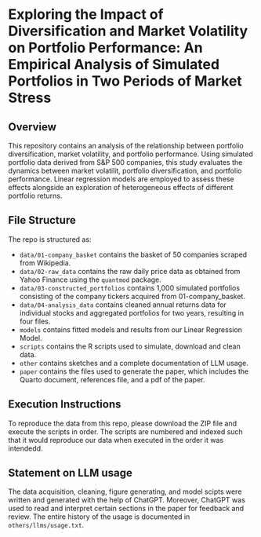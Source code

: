 # Exploring the Impact of Diversification and Market Volatility on Portfolio Performance: An Empirical Analysis of Simulated Portfolios in Two Periods of Market Stress

## Overview

This repository contains an analysis of the relationship between portfolio diversification, market volatility, and portfolio performance. Using simulated portfolio data derived from S&P 500 companies, this study evaluates the dynamics between market volatilit, portfolio diversification, and portfolio performance. Linear regression models are employed to assess these effects alongside an exploration of heterogeneous effects of different portfolio returns. 


## File Structure

The repo is structured as:

-   `data/01-company_basket` contains the basket of 50 companies scraped from Wikipedia.
-   `data/02-raw_data` contains the raw daily price data as obtained from Yahoo Finance using the `quantmod` package.
-   `data/03-constructed_portfolios` contains 1,000 simulated portfolios consisting of the company tickers acquired from 01-company_basket. 
-   `data/04-analysis_data` contains cleaned annual returns data for individual stocks and aggregated portfolios for two years, resulting in four files.
-   `models` contains fitted models and results from our Linear Regression Model. 
-   `scripts` contains the R scripts used to simulate, download and clean data.
-   `other` contains sketches and a complete documentation of LLM usage.
-   `paper` contains the files used to generate the paper, which includes the Quarto document, references file, and a pdf of the paper.

## Execution Instructions

To reproduce the data from this repo, please download the ZIP file and execute the scripts in order. The scripts are numbered and indexed such that it would reproduce our data when executed in the order it was intendedd.

## Statement on LLM usage

The data acquisition, cleaning, figure generating, and model scipts were written and generated with the help of ChatGPT. Moreover, ChatGPT was used to read and interpret certain sections in the paper for feedback and review. The entire history of the usage is documented in `others/llms/usage.txt`.







